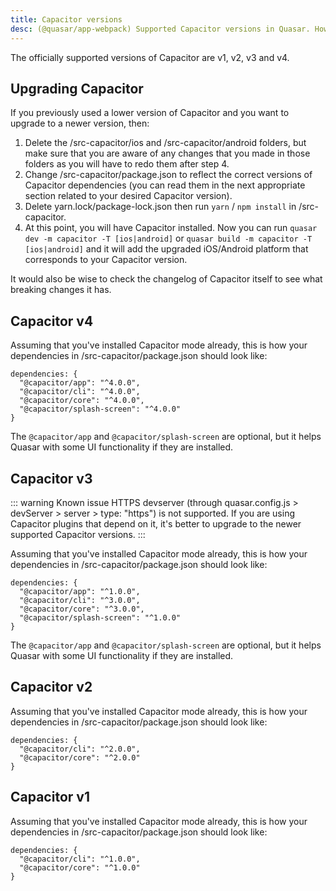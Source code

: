 ```yaml
---
title: Capacitor versions
desc: (@quasar/app-webpack) Supported Capacitor versions in Quasar. How to upgrade to a newer Capacitor version.
---
```


The officially supported versions of Capacitor are v1, v2, v3 and v4.

## Upgrading Capacitor

If you previously used a lower version of Capacitor and you want to upgrade to a newer version, then:

1. Delete the /src-capacitor/ios and /src-capacitor/android folders, but make sure that you are aware of any changes that you made in those folders as you will have to redo them after step 4.
2. Change /src-capacitor/package.json to reflect the correct versions of Capacitor dependencies (you can read them in the next appropriate section related to your desired Capacitor version).
3. Delete yarn.lock/package-lock.json then run `yarn` / `npm install` in /src-capacitor.
4. At this point, you will have Capacitor installed. Now you can run `quasar dev -m capacitor -T [ios|android]` or `quasar build -m capacitor -T [ios|android]` and it will add the upgraded iOS/Android platform that corresponds to your Capacitor version.

It would also be wise to check the changelog of Capacitor itself to see what breaking changes it has.

## Capacitor v4 <q-badge label="@quasar/app-webpack v3.9+" />

Assuming that you've installed Capacitor mode already, this is how your dependencies in /src-capacitor/package.json should look like:

```
dependencies: {
  "@capacitor/app": "^4.0.0",
  "@capacitor/cli": "^4.0.0",
  "@capacitor/core": "^4.0.0",
  "@capacitor/splash-screen": "^4.0.0"
}
```

The `@capacitor/app` and `@capacitor/splash-screen` are optional, but it helps Quasar with some UI functionality if they are installed.

## Capacitor v3

::: warning Known issue
HTTPS devserver (through quasar.config.js > devServer > server > type: "https") is not supported. If you are using Capacitor plugins that depend on it, it's better to upgrade to the newer supported Capacitor versions.
:::

Assuming that you've installed Capacitor mode already, this is how your dependencies in /src-capacitor/package.json should look like:

```
dependencies: {
  "@capacitor/app": "^1.0.0",
  "@capacitor/cli": "^3.0.0",
  "@capacitor/core": "^3.0.0",
  "@capacitor/splash-screen": "^1.0.0"
}
```

The `@capacitor/app` and `@capacitor/splash-screen` are optional, but it helps Quasar with some UI functionality if they are installed.

## Capacitor v2

Assuming that you've installed Capacitor mode already, this is how your dependencies in /src-capacitor/package.json should look like:

```
dependencies: {
  "@capacitor/cli": "^2.0.0",
  "@capacitor/core": "^2.0.0"
}
```

## Capacitor v1

Assuming that you've installed Capacitor mode already, this is how your dependencies in /src-capacitor/package.json should look like:

```
dependencies: {
  "@capacitor/cli": "^1.0.0",
  "@capacitor/core": "^1.0.0"
}
```
